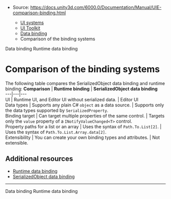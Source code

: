 * Source: https://docs.unity3d.com/6000.0/Documentation/Manual/UIE-comparison-binding.html

  * [UI systems](https://docs.unity3d.com/6000.0/Documentation/Manual/UIToolkits.html)
  * [UI Toolkit](https://docs.unity3d.com/6000.0/Documentation/Manual/UIElements.html)
  * [Data binding](https://docs.unity3d.com/6000.0/Documentation/Manual/UIE-data-binding.html)
  * Comparison of the binding systems


[](https://docs.unity3d.com/6000.0/Documentation/Manual/UIE-data-binding.html)
Data binding
[](https://docs.unity3d.com/6000.0/Documentation/Manual/UIE-runtime-binding.html)
Runtime data binding
# Comparison of the binding systems
The following table compares the SerializedObject data binding and runtime binding:
**Comparison** | **Runtime binding** | **SerializedObject data binding**  
---|---|---  
UI | Runtime UI, and Editor UI without serialized data. | Editor UI  
Data types | Supports any plain C# `object` as a data source. | Supports only the data types supported by `SerializedProperty`.  
Binding target | Can target multiple properties of the same control. | Targets only the `value` property of a `INotifyValueChanged<T>` control.  
Property paths for a list or an array | Uses the syntax of `Path.To.List[2]`. | Uses the syntax of `Path.To.List.Array.data[2]`.  
Extensibility | You can create your own binding types and attributes. | Not extensible.  
## Additional resources
  * [Runtime data binding](https://docs.unity3d.com/6000.0/Documentation/Manual/UIE-runtime-binding.html)
  * [SerializedObject data binding](https://docs.unity3d.com/6000.0/Documentation/Manual/UIE-editor-binding.html)


* * *
[](https://docs.unity3d.com/6000.0/Documentation/Manual/UIE-data-binding.html)
Data binding
[](https://docs.unity3d.com/6000.0/Documentation/Manual/UIE-runtime-binding.html)
Runtime data binding
